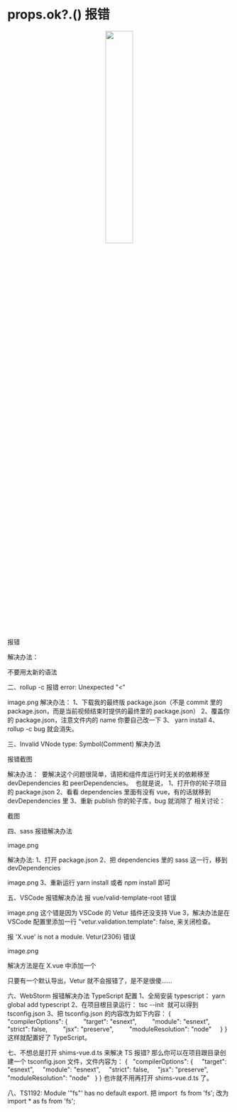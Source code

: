 <h1>props.ok?.() 报错</h1>
<div align="center">
<img src="./img/01props报错.png" width=35% />
</div>
报错


解决办法： 

不要用太新的语法

二、rollup -c 报错 error: Unexpected "<" 

image.png
解决办法： 
1、下载我的最终版 package.json（不是 commit 里的 package.json，而是当前视频结束时提供的最终里的 package.json）
2、覆盖你的 package.json，注意文件内的 name 你要自己改一下
3、 yarn install 
4、 rollup -c 
bug 就会消失。 

三、Invalid VNode type: Symbol(Comment) 解决办法 

报错截图

解决办法：  
要解决这个问题很简单，请把和组件库运行时无关的依赖移至 devDependencies 和 peerDependencies。  也就是说， 
1、打开你的轮子项目的 package.json
2、看看 dependencies 里面有没有 vue，有的话就移到 devDependencies 里
3、重新 publish 你的轮子库，bug 就消除了
相关讨论： 

截图

四、sass 报错解决办法 

image.png

解决办法: 
1、打开 package.json
2、把 dependencies 里的 sass 这一行，移到 devDependencies  

image.png
3、重新运行  yarn install  或者  npm install  即可

五、VSCode 报错解决办法 
报 vue/valid-template-root 错误 

image.png
这个错是因为 VSCode 的 Vetur 插件还没支持 Vue 3，解决办法是在 VSCode 配置里添加一行 "vetur.validation.template": false, 来关闭检查。

报 'X.vue' is not a module. Vetur(2306) 错误 


image.png

解决方法是在 X.vue 中添加一个 <script> 即可，内容如下： 
<script>
export default {}
</script>
只要有一个默认导出，Vetur 就不会报错了，是不是很傻…… 

六、WebStorm 报错解决办法 
TypeScript 配置 
1、全局安装 typescript： yarn global add typescript 
2、在项目根目录运行： tsc --init  就可以得到 tsconfig.json
3、把 tsconfig.json 的内容改为如下内容： 
 {
     "compilerOptions": {
         "target": "esnext",
         "module": "esnext",
         "strict": false,
         "jsx": "preserve",
         "moduleResolution": "node"
     }
 }
这样就配置好了 TypeScript。 

七、不想总是打开 shims-vue.d.ts 来解决 TS 报错? 
那么你可以在项目跟目录创建一个 tsconfig.json 文件，文件内容为： 
{
  "compilerOptions": {
    "target": "esnext",
    "module": "esnext",
    "strict": false,
    "jsx": "preserve",
    "moduleResolution": "node"
  }
}
也许就不用再打开 shims-vue.d.ts 了。 

八、TS1192: Module '"fs"' has no default export. 
把 
import  fs from 'fs'; 
改为 
import * as fs from 'fs';




